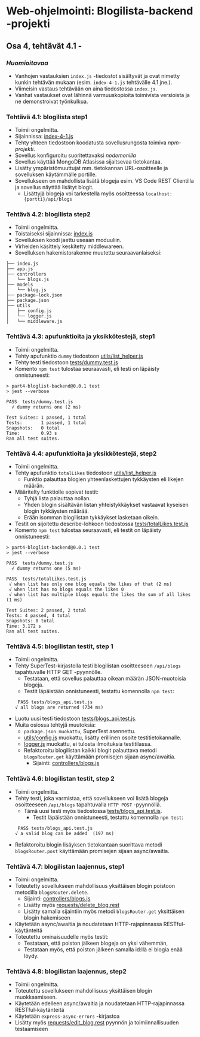 # Web-ohjelmointi: Blogilista-backend -projekti
## Osa 4, tehtävät 4.1 - 

### *Huomioitavaa*
- Vanhojen vastauksien `index.js` -tiedostot sisältyvät ja ovat nimetty kunkin tehtävän mukaan (esim. `index-4-1.js` tehtävälle 4.1 jne.).
- Viimeisin vastaus tehtävään on aina tiedostossa `index.js`.
- Vanhat vastaukset ovat lähinnä varmuuskopioita toimivista versioista ja ne demonstroivat työnkulkua.

### Tehtävä 4.1: blogilista step1
- Toimii ongelmitta.
- Sijainnissa: [index-4-1.js](/index-4-1.js)
- Tehty yhteen tiedostoon koodatusta sovellusrungosta toimiva *npm-projekti*.
- Sovellus konfiguroitu suoritettavaksi *nodemonilla*
- Sovellus käyttää MongoDB Atlasissa sijaitsevaa tietokantaa.
- Lisätty ympäristömuuttujat mm. tietokannan URL-osoitteelle ja sovelluksen käytämmälle portille.
- Sovellukseen on mahdollista lisätä blogeja esim. VS Code REST Clientilla ja sovellus näyttää lisätyt blogit.
    - Lisättyjä blogeja voi tarkestella myös osoitteessa `localhost:{portti}/api/blogs`

### Tehtävä 4.2: blogilista step2
- Toimii ongelmitta.
- Toistaiseksi sijainnissa: [index.js](/index.js)
- Sovelluksen koodi jaettu useaan moduuliin.
- Virheiden käsittely keskitetty middlewareen.
- Sovelluksen hakemistorakenne muutettu seuraavanlaiseksi:
```
├── index.js
├── app.js
├── controllers
│   └── blogs.js
├── models
│   └── blog.js
├── package-lock.json
├── package.json
├── utils
│   ├── config.js
│   └── logger.js  
│   └── middleware.js  
```

### Tehtävä 4.3: apufunktioita ja yksikkötestejä, step1
- Toimii ongelmitta.
- Tehty apufunktio `dummy` tiedostoon [utils/list_helper.js](/utils/list_helper.js)
- Tehty testi tiedostoon [tests/dummy.test.js](/tests/dummy.test.js)
- Komento `npm test` tulostaa seuraavasti, eli testi on läpäisty onnistuneesti:
```
> part4-bloglist-backend@0.0.1 test
> jest --verbose

PASS  tests/dummy.test.js
  √ dummy returns one (2 ms)

Test Suites: 1 passed, 1 total
Tests:       1 passed, 1 total
Snapshots:   0 total
Time:        0.93 s
Ran all test suites.
```

### Tehtävä 4.4: apufunktioita ja yksikkötestejä, step2
- Toimii ongelmitta.
- Tehty apufunktio `totalLikes` tiedostoon [utils/list_helper.js](/utils/list_helper.js)
    - Funktio palauttaa blogien yhteenlaskettujen tykkäysten eli likejen määrän.
- Määritelty funktiolle sopivat testit:
    - Tyhjä lista palauttaa nollan.
    - Yhden blogin sisältävän listan yhteistykkäykset vastaavat kyseisen blogin tykkäysten määrää.
    - Erään isomman blogilistan tykkäykset lasketaan oikein.
- Testit on sijoitettu describe-lohkoon tiedostossa [tests/totalLikes.test.js](/tests/totalLikes.test.js)
- Komento `npm test` tulostaa seuraavasti, eli testit on läpäisty onnistuneesti:
```
> part4-bloglist-backend@0.0.1 test
> jest --verbose

PASS  tests/dummy.test.js
  √ dummy returns one (5 ms)

PASS  tests/totalLikes.test.js
 √ when list has only one blog equals the likes of that (2 ms) 
 √ when list has no blogs equals the likes 0 
 √ when list has multiple blogs equals the likes the sum of all likes (1 ms) 
 
Test Suites: 2 passed, 2 total
Tests: 4 passed, 4 total
Snapshots: 0 total
Time: 3.172 s
Ran all test suites.
```

### Tehtävä 4.5: blogilistan testit, step 1
- Toimii ongelmitta.
- Tehty SuperTest-kirjastolla testi blogilistan osoitteeseen `/api/blogs` tapahtuvalle HTTP GET -pyynnölle.
    - Testataan, että sovellus palauttaa oikean määrän JSON-muotoisia blogeja.
    - Testit läpäistään onnistuneesti, testattu komennolla `npm test`:
    ```
     PASS tests/blogs_api.test.js
    √ all blogs are returned (734 ms)
    ```
- Luotu uusi testi tiedostoon [tests/blogs_api.test.js](/tests/blogs_api.test.js).
- Muita osiossa tehtyjä muutoksia:
    - `package.json muokattu`, SuperTest asennettu.
    - [utils/config.js](/utils/config.js) muokattu, lisätty erillinen osoite testitietokannalle.
    - [logger.js](/utils/logger.js) muokattu, ei tulosta ilmoituksia testitilassa.
    - Refaktoroitu blogilistan kaikki blogit palauttava metodi `blogsRouter.get` käyttämään promisejen sijaan async/awaitia.
        - Sijainti: [controllers/blogs.js](/controllers/blogs.js)

### Tehtävä 4.6: blogilistan testit, step 2
- Toimii ongelmitta.
- Tehty testi, joka varmistaa, että sovellukseen voi lisätä blogeja osoitteeseen `/api/blogs` tapahtuvalla `HTTP POST` -pyynnöllä.
    -  Tämä uusi testi myös tiedostossa [tests/blogs_api.test.js](/tests/blogs_api.test.js).
        - Testit läpäistään onnistuneesti, testattu komennolla `npm test`:
    ```
     PASS tests/blogs_api.test.js
    √ a valid blog can be added  (197 ms)
    ```
- Refaktoroitu blogin lisäyksen tietokantaan suorittava metodi `blogsRouter.post` käyttämään promisejen sijaan async/awaitia.

### Tehtävä 4.7: blogilistan laajennus, step1
- Toimii ongelmitta.
- Toteutetty sovellukseen mahdollisuus yksittäisen blogin poistoon metodilla `blogsRouter.delete`.
    - Sijainti: [controllers/blogs.js](/controllers/blogs.js)
    - Lisätty myös [requests/delete_blog.rest](/requests/delete_blog.rest)
    - Lisätty samalla sijaintiin myös metodi `blogsRouter.get` yksittäisen blogin hakemiseen
- Käytetään async/awaitia ja noudatetaan HTTP-rajapinnassa RESTful-käytänteitä
- Toteutettu ominaisuudelle myös testit:
    - Testataan, että poiston jälkeen blogeja on yksi vähemmän,
    - Testataan myös, että poiston jälkeen samalla id:llä ei blogia enää löydy.

### Tehtävä 4.8: blogilistan laajennus, step2
- Toimii ongelmitta.
- Toteutettu sovellukseen mahdollisuus yksittäisen blogin muokkaamiseen.
- Käytetään edelleen async/awaitia ja noudatetaan HTTP-rajapinnassa RESTful-käytänteitä
- Käytetään `express-async-errors` -kirjastoa
- Lisätty myös [requests/edit_blog.rest](/requests/edit_blog.rest) pyynnön ja toimiinnallisuuden testaamiseen

